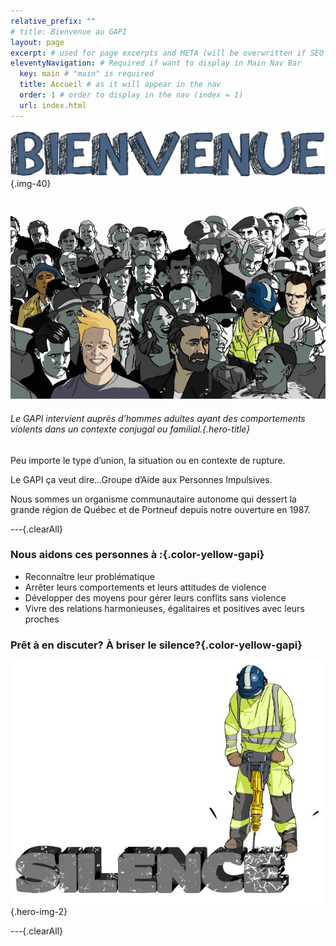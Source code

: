 ```yaml
---
relative_prefix: ""
# title: Bienvenue au GAPI
layout: page
excerpt: # used for page excerpts and META (will be overwritten if SEO used below)
eleventyNavigation: # Required if want to display in Main Nav Bar
  key: main # "main" is required
  title: Accueil # as it will appear in the nav
  order: 1 # order to display in the nav (index = 1)
  url: index.html
---
```


![Le Gapi](assets/images/gapi/bienvenue.png "Le Gapi"){.img-40}

![Le Gapi](assets/images/gapi/Illustration_01.jpg "Le Gapi")

###### Le GAPI intervient auprès d’hommes adultes ayant des comportements violents dans un contexte conjugal ou familial.{.hero-title}

Peu importe le type d’union, la situation ou en contexte de rupture.

Le GAPI ça veut dire…Groupe d’Aide aux Personnes Impulsives.

Nous sommes un organisme communautaire autonome qui dessert la grande région de Québec et de Portneuf depuis notre ouverture en 1987.

---{.clearAll}

### Nous aidons ces personnes à :{.color-yellow-gapi}

- Reconnaître leur problématique
- Arrêter leurs comportements et leurs attitudes de violence
- Développer des moyens pour gérer leurs conflits sans violence
- Vivre des relations harmonieuses, égalitaires et positives avec leurs proches

<!-- [En savoir plus](services){.call-to-action} -->

### Prêt à en discuter? À briser le silence?{.color-yellow-gapi}

![Le Gapi](assets/images/gapi/silence.jpg "Le Gapi"){.hero-img-2}

---{.clearAll}
